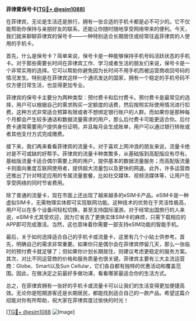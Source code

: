 **菲律賓保号卡[[TG💪+ @esim1088](https://t.me/s/esim1088)]**

在菲律宾，无论是生活还是旅行，拥有一张合适的手机卡都是必不可少的。它不仅能帮助你保持与亲朋好友的联系，还能让你随时随地享受网络带来的便利。今天，我们就来聊聊菲律宾的保号卡——一种特别适合长期居住或经常往返菲律宾的人使用的手机卡。

首先，什么是保号卡？简单来说，保号卡是一种能够保持手机号码活跃状态的手机卡。对于那些需要长时间在菲律宾工作、学习或者生活的朋友们来说，保号卡是一个非常实用的选择。它可以帮助你避免因为长时间不用手机而被运营商收回号码的情况发生。特别是在菲律宾这样一个通讯发达的国家，拥有一个稳定的手机号码不仅方便日常生活，也显得更加专业。

菲律宾的保号卡主要分为两种类型：预付费卡和后付费卡。预付费卡是最常见的选择，用户可以根据自己的需求购买一定额度的话费，然后按照实际使用情况进行扣费。这种方式非常适合预算有限或者不想绑定银行账户的人群。而如果你是那种每个月都会产生较多通话和数据流量需求的用户，那么后付费卡可能更适合你。后付费卡通常需要用户提供身份证明，并且每月会生成账单，用户可以通过银行转账或者其他支付方式完成缴费。

接下来，我们再来看看菲律宾的流量卡。对于喜欢上网冲浪的朋友来说，流量卡绝对是不可或缺的好帮手。菲律宾的流量卡种类繁多，从基础版到高配版应有尽有。基础版流量卡适合偶尔需要上网的用户，提供基本的数据流量服务；而高配版流量卡则面向重度互联网使用者，提供超大流量包以及更快的网速。此外，许多运营商还推出了针对特定应用的专属流量套餐，比如社交媒体、视频流媒体等，让用户在享受网络的同时节省费用。

除了普通的流量卡，现在市面上还出现了越来越多的eSIM卡产品。eSIM卡是一种虚拟SIM卡，无需物理实体即可实现联网功能。这种技术的优势在于灵活性极高，用户可以在多个设备间轻松切换，甚至支持国际漫游。对于经常出国旅行的人来说，eSIM卡尤其受欢迎，因为它省去了更换实体SIM卡的麻烦，只需下载相应的APP即可完成激活。当然，这也意味着你需要一部支持eSIM功能的智能手机。

最后，关于如何选择适合自己的手机卡或流量卡，这里有几个小贴士供参考。首先，明确自己的需求非常重要。如果你只是偶尔会在菲律宾停留几天，那么一张临时的预付费卡就足够了；但如果你计划长期居住，则建议考虑更稳定的服务方案。其次，对比不同运营商的价格和服务质量也很关键。菲律宾主要有三大主流运营商：Globe、Smart以及Sun Cellular，它们各自都有独特的优惠活动和覆盖范围。因此，在做决定之前最好多做功课，看看哪家最适合你的生活方式。

总之，在菲律宾拥有一张好的手机卡或流量卡可以让我们的生活变得更加便捷高效。无论你是短期游客还是长期居民，都能找到适合自己的一款产品。希望这篇介绍能对你有所帮助，祝大家在菲律宾度过愉快的时光！

[[TG💪+ @esim1088](https://t.me/s/esim1088) ![Image](https://i.postimg.cc/4NQfJmqS/Snipaste-2025-05-13-00-14-12.png)]